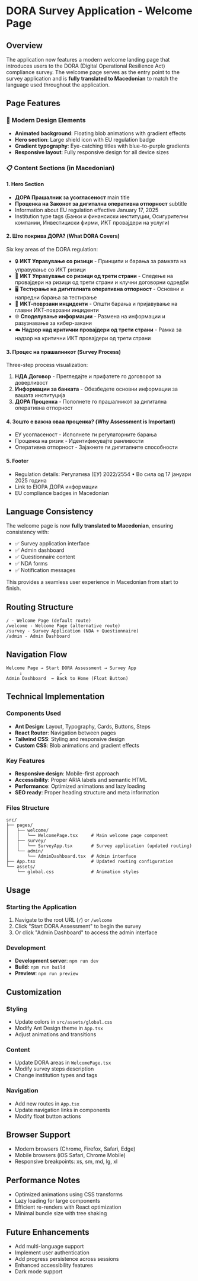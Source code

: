 # DORA Survey Application - Welcome Page

## Overview

The application now features a modern welcome landing page that introduces users to the DORA (Digital Operational Resilience Act) compliance survey. The welcome page serves as the entry point to the survey application and is **fully translated to Macedonian** to match the language used throughout the application.

## Page Features

### 🎨 Modern Design Elements

- **Animated background**: Floating blob animations with gradient effects
- **Hero section**: Large shield icon with EU regulation badge
- **Gradient typography**: Eye-catching titles with blue-to-purple gradients
- **Responsive layout**: Fully responsive design for all device sizes

### 📋 Content Sections (in Macedonian)

#### 1. Hero Section

- **ДОРА Прашалник за усогласеност** main title
- **Проценка на Законот за дигитална оперативна отпорност** subtitle
- Information about EU regulation effective January 17, 2025
- Institution type tags (Банки и финансиски институции, Осигурителни компании, Инвестициски фирми, ИКТ провајдери на услуги)

#### 2. Што покрива ДОРА? (What DORA Covers)

Six key areas of the DORA regulation:

- 🔒 **ИКТ Управување со ризици** - Принципи и барања за рамката на управување со ИКТ ризици
- 👥 **ИКТ Управување со ризици од трети страни** - Следење на провајдери на ризици од трети страни и клучни договорни одредби
- 🖥️ **Тестирање на дигиталната оперативна отпорност** - Основни и напредни барања за тестирање
- 📄 **ИКТ-поврзани инциденти** - Општи барања и пријавување на главни ИКТ-поврзани инциденти
- 🌐 **Споделување информации** - Размена на информации и разузнавање за кибер-закани
- ☁️ **Надзор над критични провајдери од трети страни** - Рамка за надзор на критични ИКТ провајдери од трети страни

#### 3. Процес на прашалникот (Survey Process)

Three-step process visualization:

1. **НДА Договор** - Прегледајте и прифатете го договорот за доверливост
2. **Информации за банката** - Обезбедете основни информации за вашата институција
3. **ДОРА Проценка** - Пополнете го прашалникот за дигитална оперативна отпорност

#### 4. Зошто е важна оваа проценка? (Why Assessment is Important)

- ЕУ усогласеност - Исполнете ги регулаторните барања
- Проценка на ризик - Идентификувајте ранливости
- Оперативна отпорност - Зајакнете ги дигиталните способности

#### 5. Footer

- Regulation details: Регулатива (ЕУ) 2022/2554 • Во сила од 17 јануари 2025 година
- Link to EIOPA ДОРА информации
- EU compliance badges in Macedonian

## Language Consistency

The welcome page is now **fully translated to Macedonian**, ensuring consistency with:

- ✅ Survey application interface
- ✅ Admin dashboard
- ✅ Questionnaire content
- ✅ NDA forms
- ✅ Notification messages

This provides a seamless user experience in Macedonian from start to finish.

## Routing Structure

```
/ - Welcome Page (default route)
/welcome - Welcome Page (alternative route)
/survey - Survey Application (NDA + Questionnaire)
/admin - Admin Dashboard
```

## Navigation Flow

```
Welcome Page → Start DORA Assessment → Survey App
     ↓              ↗
Admin Dashboard  ← Back to Home (Float Button)
```

## Technical Implementation

### Components Used

- **Ant Design**: Layout, Typography, Cards, Buttons, Steps
- **React Router**: Navigation between pages
- **Tailwind CSS**: Styling and responsive design
- **Custom CSS**: Blob animations and gradient effects

### Key Features

- **Responsive design**: Mobile-first approach
- **Accessibility**: Proper ARIA labels and semantic HTML
- **Performance**: Optimized animations and lazy loading
- **SEO ready**: Proper heading structure and meta information

### Files Structure

```
src/
├── pages/
│   ├── welcome/
│   │   └── WelcomePage.tsx     # Main welcome page component
│   ├── survey/
│   │   └── SurveyApp.tsx       # Survey application (updated routing)
│   └── admin/
│       └── AdminDashboard.tsx  # Admin interface
├── App.tsx                     # Updated routing configuration
└── assets/
    └── global.css              # Animation styles
```

## Usage

### Starting the Application

1. Navigate to the root URL (`/`) or `/welcome`
2. Click "Start DORA Assessment" to begin the survey
3. Or click "Admin Dashboard" to access the admin interface

### Development

- **Development server**: `npm run dev`
- **Build**: `npm run build`
- **Preview**: `npm run preview`

## Customization

### Styling

- Update colors in `src/assets/global.css`
- Modify Ant Design theme in `App.tsx`
- Adjust animations and transitions

### Content

- Update DORA areas in `WelcomePage.tsx`
- Modify survey steps description
- Change institution types and tags

### Navigation

- Add new routes in `App.tsx`
- Update navigation links in components
- Modify float button actions

## Browser Support

- Modern browsers (Chrome, Firefox, Safari, Edge)
- Mobile browsers (iOS Safari, Chrome Mobile)
- Responsive breakpoints: xs, sm, md, lg, xl

## Performance Notes

- Optimized animations using CSS transforms
- Lazy loading for large components
- Efficient re-renders with React optimization
- Minimal bundle size with tree shaking

## Future Enhancements

- Add multi-language support
- Implement user authentication
- Add progress persistence across sessions
- Enhanced accessibility features
- Dark mode support
